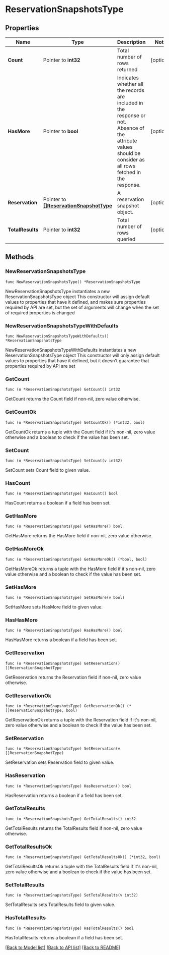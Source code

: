 # ReservationSnapshotsType

## Properties

Name | Type | Description | Notes
------------ | ------------- | ------------- | -------------
**Count** | Pointer to **int32** | Total number of rows returned | [optional] 
**HasMore** | Pointer to **bool** | Indicates whether all the records are included in the response or not. Absence of the attribute values should be consider as all rows fetched in the response. | [optional] 
**Reservation** | Pointer to [**[]ReservationSnapshotType**](ReservationSnapshotType.md) | A reservation snapshot object. | [optional] 
**TotalResults** | Pointer to **int32** | Total number of rows queried | [optional] 

## Methods

### NewReservationSnapshotsType

`func NewReservationSnapshotsType() *ReservationSnapshotsType`

NewReservationSnapshotsType instantiates a new ReservationSnapshotsType object
This constructor will assign default values to properties that have it defined,
and makes sure properties required by API are set, but the set of arguments
will change when the set of required properties is changed

### NewReservationSnapshotsTypeWithDefaults

`func NewReservationSnapshotsTypeWithDefaults() *ReservationSnapshotsType`

NewReservationSnapshotsTypeWithDefaults instantiates a new ReservationSnapshotsType object
This constructor will only assign default values to properties that have it defined,
but it doesn't guarantee that properties required by API are set

### GetCount

`func (o *ReservationSnapshotsType) GetCount() int32`

GetCount returns the Count field if non-nil, zero value otherwise.

### GetCountOk

`func (o *ReservationSnapshotsType) GetCountOk() (*int32, bool)`

GetCountOk returns a tuple with the Count field if it's non-nil, zero value otherwise
and a boolean to check if the value has been set.

### SetCount

`func (o *ReservationSnapshotsType) SetCount(v int32)`

SetCount sets Count field to given value.

### HasCount

`func (o *ReservationSnapshotsType) HasCount() bool`

HasCount returns a boolean if a field has been set.

### GetHasMore

`func (o *ReservationSnapshotsType) GetHasMore() bool`

GetHasMore returns the HasMore field if non-nil, zero value otherwise.

### GetHasMoreOk

`func (o *ReservationSnapshotsType) GetHasMoreOk() (*bool, bool)`

GetHasMoreOk returns a tuple with the HasMore field if it's non-nil, zero value otherwise
and a boolean to check if the value has been set.

### SetHasMore

`func (o *ReservationSnapshotsType) SetHasMore(v bool)`

SetHasMore sets HasMore field to given value.

### HasHasMore

`func (o *ReservationSnapshotsType) HasHasMore() bool`

HasHasMore returns a boolean if a field has been set.

### GetReservation

`func (o *ReservationSnapshotsType) GetReservation() []ReservationSnapshotType`

GetReservation returns the Reservation field if non-nil, zero value otherwise.

### GetReservationOk

`func (o *ReservationSnapshotsType) GetReservationOk() (*[]ReservationSnapshotType, bool)`

GetReservationOk returns a tuple with the Reservation field if it's non-nil, zero value otherwise
and a boolean to check if the value has been set.

### SetReservation

`func (o *ReservationSnapshotsType) SetReservation(v []ReservationSnapshotType)`

SetReservation sets Reservation field to given value.

### HasReservation

`func (o *ReservationSnapshotsType) HasReservation() bool`

HasReservation returns a boolean if a field has been set.

### GetTotalResults

`func (o *ReservationSnapshotsType) GetTotalResults() int32`

GetTotalResults returns the TotalResults field if non-nil, zero value otherwise.

### GetTotalResultsOk

`func (o *ReservationSnapshotsType) GetTotalResultsOk() (*int32, bool)`

GetTotalResultsOk returns a tuple with the TotalResults field if it's non-nil, zero value otherwise
and a boolean to check if the value has been set.

### SetTotalResults

`func (o *ReservationSnapshotsType) SetTotalResults(v int32)`

SetTotalResults sets TotalResults field to given value.

### HasTotalResults

`func (o *ReservationSnapshotsType) HasTotalResults() bool`

HasTotalResults returns a boolean if a field has been set.


[[Back to Model list]](../README.md#documentation-for-models) [[Back to API list]](../README.md#documentation-for-api-endpoints) [[Back to README]](../README.md)


